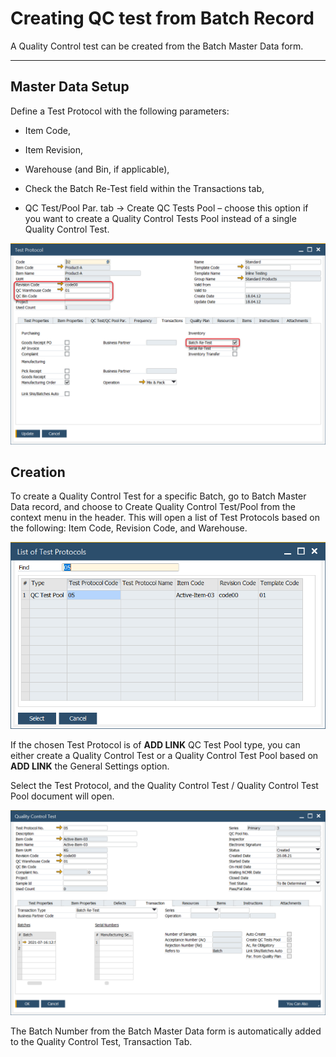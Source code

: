 # Creating QC test from Batch Record

A Quality Control test can be created from the Batch Master Data form.

---

## Master Data Setup

Define a Test Protocol with the following parameters:

- Item Code,

- Item Revision,

- Warehouse (and Bin, if applicable),

- Check the Batch Re-Test field within the Transactions tab,

- QC Test/Pool Par. tab → Create QC Tests Pool – choose this option if you want to create a Quality Control Tests Pool instead of a single Quality Control Test.

![Test Protocol Batch](./media/test-protocol-batch.png)

## Creation

To create a Quality Control Test for a specific Batch, go to Batch Master Data record, and choose to Create Quality Control Test/Pool from the context menu in the header. This will open a list of Test Protocols based on the following: Item Code, Revision Code, and Warehouse.

![List of Test Protocols](./media/list-of-test-protocols.png)

If the chosen Test Protocol is of **ADD LINK** QC Test Pool type, you can either create a Quality Control Test or a Quality Control Test Pool based on **ADD LINK** the General Settings option.

Select the Test Protocol, and the Quality Control Test / Quality Control Test Pool document will open.

![Quality Control Batch](./media/qc-test-batch.png)

The Batch Number from the Batch Master Data form is automatically added to the Quality Control Test, Transaction Tab.
